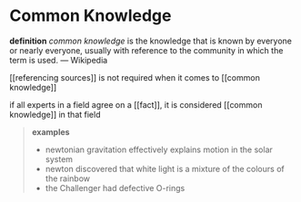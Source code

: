 # Common Knowledge

**definition** _common knowledge_ is the knowledge that is known by everyone or nearly everyone, usually with reference to the community in which the term is used. &mdash; Wikipedia

[[referencing sources]] is not required when it comes to [[common knowledge]]

if all experts in a field agree on a [[fact]], it is considered [[common knowledge]] in that field

> **examples**
>
> - newtonian gravitation effectively explains motion in the solar system
> - newton discovered that white light is a mixture of the colours of the rainbow
> - the Challenger had defective O-rings
